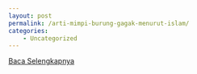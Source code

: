 ```yaml
---
layout: post
permalink: /arti-mimpi-burung-gagak-menurut-islam/
categories:
    - Uncategorized
---
```


[Baca Selengkapnya](/02)